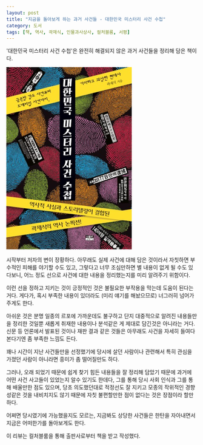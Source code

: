 ```yaml
---
layout: post
title: "지금을 돌아보게 하는 과거 사건들 - 대한민국 미스터리 사건 수첩"
category: 도서
tags: [책, 역사, 곽재식, 인물과사상사, 컬처블룸, 서평]
---
```


'대한민국 미스터리 사건 수첩'은
완전히 해결되지 않은 과거 사건들을 정리해 담은 책이다.

![표지](/images/korea-mystery-case-note-book-h480.jpg)

시작부터 저자의 변이 장황하다.
아무래도 실제 사건에 대해 담은 것이라서
자칫하면 부수적인 피해를 야기할 수도 있고,
그렇다고 너무 조심만하면 별 내용이 없게 될 수도 있다보니,
어느 정도 선으로 사건에 대한 내용을 정리했는지를 미리 알려주기 위함이다.

이런 선을 정하고 지키는 것이 긍정적인 것은
불필요한 부작용을 막는데 도움이 된다는 거다.
게다가, 혹시 부족한 내용이 있더라도 (미리 얘기를 해놨으므로) 너그러히 넘어가 주게도 한다.

아쉬운 것은 분명 일종의 르포에 가까운데도 불구하고
단지 대중적으로 알려진 내용들만을 정리한 것일뿐
새롭게 취재한 내용이나 분석같은 게 제대로 담긴것은 아니라는 거다.
신문 등 언론에서 발표된 것이나 재판 결과 같은 것들은
아무래도 사건을 자세히 들여다 본다기엔 좀 부족한 느낌도 든다.

꽤나 시간이 지난 사건들만을 선정했기에
당시에 살던 사람이나 관련해서 특히 관심을 가졌던 사람이 아니라면
흥미가 좀 떨어질만도 하다.

그러나, 오래 되었기 때문에 쉽게 찾기 힘든 내용들을
잘 정리해 담았기 때문에
과거에 어떤 사건 사고들이 있었는지 알수 있기도 한데다,
그를 통해 당시 사회 인식과 그를 통해 배울만한 점도 있으며,
당초 의도했던대로 적정선도 잘 지키고
모종의 작위적인 경향성같은 것을 내비치지도 않기 때문에
자칫 불편할만한 점이 없다는 것은 장점이라 할만하다.

어쩌면 당시였기에 가능했을지도 모르는,
지금봐도 상당한 사건들은
한탄을 자아내면서 지금은 어떠한가를 돌아보게도 한다.



<div class="im im-info">
이 리뷰는 컬처블룸을 통해 출판사로부터 책을 받고 작성했다.
</div>
